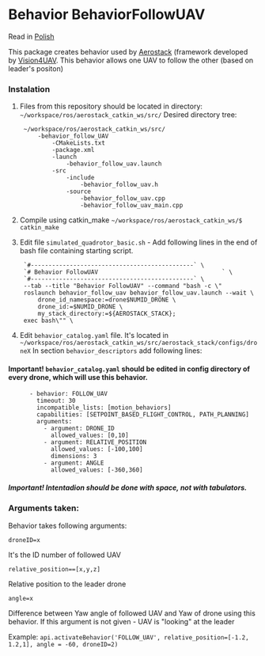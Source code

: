 # Behavior BehaviorFollowUAV

Read in [Polish]

This package creates behavior used by [Aerostack] (framework developed by [Vision4UAV].
This behavior allows one UAV to follow the other (based on leader's positon)

### Instalation ###
1. Files from this repository should be located in directory:
    `~/workspace/ros/aerostack_catkin_ws/src/`
    Desired directory tree:
    
        ~/workspace/ros/aerostack_catkin_ws/src/
            -behavior_follow_UAV
    		    -CMakeLists.txt
                -package.xml
                -launch
                    -behavior_follow_uav.launch
    			-src
                    -include
                        -behavior_follow_uav.h
                    -source
                        -behavior_follow_uav.cpp
                        -behavior_follow_uav_main.cpp

2. Compile using catkin_make `~/workspace/ros/aerostack_catkin_ws/$ catkin_make`
3. Edit file `simulated_quadrotor_basic.sh` - Add following lines in the end of bash file containing starting script.
    
	    `#----------------------------------------------` \
	    `# Behavior FollowUAV                                   ` \
	    `#----------------------------------------------` \
	    --tab --title "Behavior FollowUAV" --command "bash -c \"
	    roslaunch behavior_follow_uav behavior_follow_uav.launch --wait \
    		drone_id_namespace:=drone$NUMID_DRONE \
    		drone_id:=$NUMID_DRONE \
    		my_stack_directory:=${AEROSTACK_STACK};
    	exec bash\"" \
    
4. Edit `behavior_catalog.yaml` file. It's located in `~/workspace/ros/aerostack_catkin_ws/src/aerostack_stack/configs/droneX` 
    In section `behavior_descriptors` add following lines:
#### Important!  `behavior_catalog.yaml` should be edited in config directory of every drone, which will use this behavior.
		
          - behavior: FOLLOW_UAV
            timeout: 30
            incompatible_lists: [motion_behaviors]
            capabilities: [SETPOINT_BASED_FLIGHT_CONTROL, PATH_PLANNING]
            arguments:
              - argument: DRONE_ID
                allowed_values: [0,10]
              - argument: RELATIVE_POSITION
                allowed_values: [-100,100]
                dimensions: 3
              - argument: ANGLE
                allowed_values: [-360,360]
                
		    
				
##### Important! Intentadion should be done with space, not with tabulators.

### Arguments taken: ###
Behavior takes following arguments:
    
    droneID=x
    
It's the ID number of followed UAV
    
    relative_position==[x,y,z]
    
Relative position to the leader drone
    
    angle=x
    
Difference between Yaw angle of followed UAV and Yaw of drone using this behavior. If this argument is not given - UAV is "looking" at the leader

Example:
`api.activateBehavior('FOLLOW_UAV', relative_position=[-1.2, 1.2,1], angle = -60, droneID=2)`


[//]: # (These are reference links used in the body of this note and get stripped out when the markdown processor does its job. There is no need to format nicely because it shouldn't be seen. Thanks SO - http://stackoverflow.com/questions/4823468/store-comments-in-markdown-syntax)
   [Polish]: <https://github.com/JacekCieslak95/behavior_follow_uav/blob/master/README.md>
   [English]: <https://github.com/JacekCieslak95/behavior_follow_uav/blob/master/README_en.md>
   [Aerostack]: <https://github.com/Vision4UAV>
   [Vision4UAV]: <https://github.com/Vision4UAV/Aerostack>

